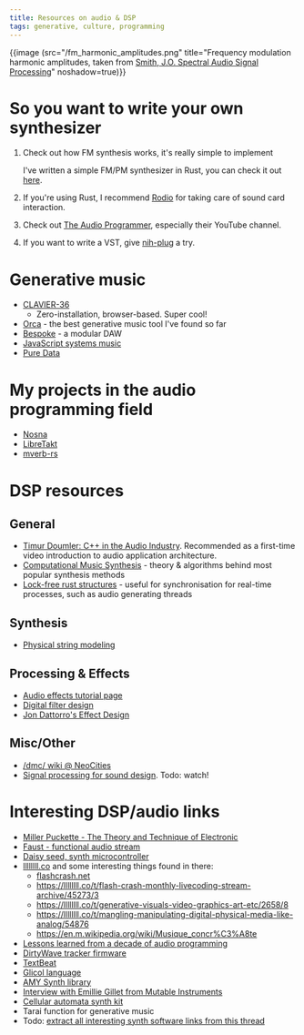 ```yaml
---
title: Resources on audio & DSP
tags: generative, culture, programming
---
```


{{image (src="/fm_harmonic_amplitudes.png" title="Frequency modulation harmonic amplitudes, taken from [Smith, J.O. Spectral Audio Signal Processing](https://ccrma.stanford.edu/~jos/sasp/FM_Harmonic_Amplitudes_Bessel.html)" noshadow=true)}}

# So you want to write your own synthesizer

1. Check out how FM synthesis works, it's really simple to implement

   I've written a simple FM/PM synthesizer in Rust, you can check
   it out [here](https://github.com/Wint3rmute/Nosna).

2. If you're using Rust, I recommend [Rodio](https://docs.rs/rodio/latest/rodio/) for taking care of sound card interaction.
3. Check out [The Audio Programmer](https://www.theaudioprogrammer.com/), especially their YouTube channel.
4. If you want to write a VST, give [nih-plug](https://github.com/robbert-vdh/nih-plug) a try.

# Generative music

- [CLAVIER-36](https://news.ycombinator.com/item?id=45232299)
  - Zero-installation, browser-based. Super cool!
- [Orca](https://github.com/hundredrabbits/Orca) - the best generative music tool I've found so far
- [Bespoke](https://www.bespokesynth.com/) - a modular DAW
- [JavaScript systems music](https://teropa.info/blog/2016/07/28/javascript-systems-music.html)
- [Pure Data](https://puredata.info/)

# My projects in the audio programming field

- [Nosna](https://github.com/Wint3rmute/Nosna)
- [LibreTakt](https://github.com/Wint3rmute/Libretakt)
- [mverb-rs](https://github.com/wint3rmute/mverb-rs)

# DSP resources

## General

- [Timur Doumler: C++ in the Audio Industry](https://invidious.baczek.me/watch?v=boPEO2auJj4&listen=false). Recommended as a first-time video introduction to audio application architecture.
- [Computational Music Synthesis](https://cs.gmu.edu/~sean/book/synthesis/) - theory & algorithms behind most popular synthesis methods
- [Lock-free rust structures](https://morestina.net/blog/742/exploring-lock-free-rust-1-locks) - useful for synchronisation for real-time processes, such as audio generating threads

## Synthesis

- [Physical string modeling](https://ccrma.stanford.edu/software/clm/compmus/clm-tutorials/pm.html#k-s)

## Processing & Effects

- [Audio effects tutorial page](http://www.spinsemi.com/knowledge_base/effects.html)
- [Digital filter design](https://ccrma.stanford.edu/~jos/filters/Why_learn_about_filters.html)
- [Jon Dattorro's Effect Design](https://ccrma.stanford.edu/~dattorro/EffectDesignPart1.pdf)

## Misc/Other

- [/dmc/ wiki @ NeoCities](https://dmpdoc.neocities.org/)
- [Signal processing for sound design](https://invidious.baczek.me/watch?v=jVac5IFXpFo). Todo: watch!

# Interesting DSP/audio links

- [Miller Puckette - The Theory and Technique of Electronic](https://msp.ucsd.edu/techniques.htm)
- [Faust - functional audio stream](https://faust.grame.fr/)
- [Daisy seed, synth microcontroller](https://www.electro-smith.com/daisy/daisy)
- [llllllll.co](https://llllllll.co) and some interesting things found in there:
  - [flashcrash.net](https://flashcrash.net/)
  - https://llllllll.co/t/flash-crash-monthly-livecoding-stream-archive/45273/3
  - https://llllllll.co/t/generative-visuals-video-graphics-art-etc/2658/8
  - https://llllllll.co/t/mangling-manipulating-digital-physical-media-like-analog/54876
  - https://en.m.wikipedia.org/wiki/Musique_concr%C3%A8te
- [Lessons learned from a decade of audio programming](https://invidious.baczek.me/watch?v=Vjm--AqG04Y)
- [DirtyWave tracker firmware](https://github.com/Dirtywave/M8HeadlessFirmware)
- [TextBeat](https://github.com/flipcoder/textbeat)
- [Glicol language](https://glicol.org/)
- [AMY Synth library](https://notes.variogram.com/amy/)
- [Interview with Emillie Gillet from Mutable Instruments](https://www.synthtopia.com/content/2014/03/31/interview-with-emilie-gillet-mutable-instruments/)
- [Cellular automata synth kit](https://vtol.cc/#Cellular-Automata)
- Tarai function for generative music
- Todo: [extract all interesting synth software links from this thread](https://news.ycombinator.com/item?id=34097936)
